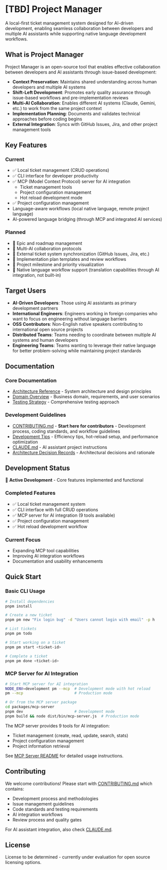 # [TBD] Project Manager

A local-first ticket management system designed for AI-driven development, enabling seamless collaboration between developers and multiple AI assistants while supporting native language development workflows.

## What is Project Manager

Project Manager is an open-source tool that enables effective collaboration between developers and AI assistants through issue-based development:

- **Context Preservation**: Maintains shared understanding across human developers and multiple AI systems
- **Shift-Left Development**: Promotes early quality assurance through issue-based workflows and pre-implementation reviews
- **Multi-AI Collaboration**: Enables different AI systems (Claude, Gemini, etc.) to work from the same project context
- **Implementation Planning**: Documents and validates technical approaches before coding begins
- **External Integration**: Syncs with GitHub Issues, Jira, and other project management tools

## Key Features

### Current

- ✅ Local ticket management (CRUD operations)
- ✅ CLI interface for developer productivity
- ✅ MCP (Model Context Protocol) server for AI integration
  - Ticket management tools
  - Project configuration management
  - Hot reload development mode
- ✅ Project configuration management
- Language-aware workflows (local native language, remote project language)
- AI-powered language bridging (through MCP and integrated AI services)

### Planned

- 🔄 Epic and roadmap management
- 🔄 Multi-AI collaboration protocols
- 🔄 External ticket system synchronization (GitHub Issues, Jira, etc.)
- 🔄 Implementation plan templates and review workflows
- 🔄 Project milestone and priority visualization
- 🔄 Native language workflow support (translation capabilities through AI integration, not built-in)

## Target Users

- **AI-Driven Developers**: Those using AI assistants as primary development partners
- **International Engineers**: Engineers working in foreign companies who want to focus on engineering without language barriers
- **OSS Contributors**: Non-English native speakers contributing to international open source projects
- **Distributed Teams**: Teams needing to coordinate between multiple AI systems and human developers
- **Engineering Teams**: Teams wanting to leverage their native language for better problem-solving while maintaining project standards

## Documentation

### Core Documentation

- [Architecture Reference](./docs/reference/architecture.md) - System architecture and design principles
- [Domain Overview](./docs/explanation/domain-overview.md) - Business domain, requirements, and user scenarios
- [Testing Strategy](./docs/guides/testing-strategy.md) - Comprehensive testing approach

### Development Guidelines

- [CONTRIBUTING.md](./CONTRIBUTING.md) - **Start here for contributors** - Development process, coding standards, and workflow guidelines
- [Development Tips](./docs/guides/development-tips.md) - Efficiency tips, hot-reload setup, and performance optimization
- [CLAUDE.md](./CLAUDE.md) - AI assistant project instructions
- [Architecture Decision Records](./docs/explanation/adr/README.md) - Architectural decisions and rationale

## Development Status

🔨 **Active Development** - Core features implemented and functional

### Completed Features

- ✅ Local ticket management system
- ✅ CLI interface with full CRUD operations
- ✅ MCP server for AI integration (9 tools available)
- ✅ Project configuration management
- ✅ Hot reload development workflow

### Current Focus

- Expanding MCP tool capabilities
- Improving AI integration workflows
- Documentation and usability enhancements

## Quick Start

### Basic CLI Usage

```bash
# Install dependencies
pnpm install

# Create a new ticket
pnpm pm new "Fix login bug" -d "Users cannot login with email" -p h

# List tickets
pnpm pm todo

# Start working on a ticket
pnpm pm start <ticket-id>

# Complete a ticket
pnpm pm done <ticket-id>
```

### MCP Server for AI Integration

```bash
# Start MCP server for AI integration
NODE_ENV=development pm --mcp  # Development mode with hot reload
pm --mcp                       # Production mode

# Or from the MCP server package
cd packages/mcp-server
pnpm dev                       # Development mode
pnpm build && node dist/bin/mcp-server.js  # Production mode
```

The MCP server provides 9 tools for AI integration:

- Ticket management (create, read, update, search, stats)
- Project configuration management
- Project information retrieval

See [MCP Server README](./packages/mcp-server/README.md) for detailed usage instructions.

## Contributing

We welcome contributions! Please start with [CONTRIBUTING.md](./CONTRIBUTING.md) which contains:

- Development process and methodologies
- Issue management guidelines
- Code standards and testing requirements
- AI integration workflows
- Review process and quality gates

For AI assistant integration, also check [CLAUDE.md](./CLAUDE.md).

## License

License to be determined - currently under evaluation for open source licensing options.

